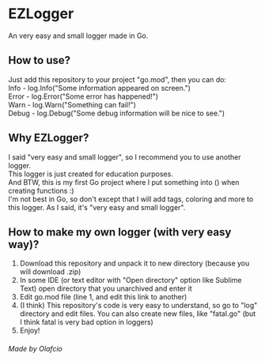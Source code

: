 # EZLogger
An very easy and small logger made in Go.
## How to use?
Just add this repository to your project "go.mod", then you can do:<br>
Info - log.Info("Some information appeared on screen.")<br>
Error - log.Error("Some error has happened!")<br>
Warn - log.Warn("Something can fail!")<br>
Debug - log.Debug("Some debug information will be nice to see.")
## Why EZLogger?
I said "very easy and small logger", so I recommend you to use another logger.<br>
This logger is just created for education purposes.<br>
And BTW, this is my first Go project where I put something into () when creating functions :)<br>
I'm not best in Go, so don't except that I will add tags, coloring and more to this logger. As I said, it's "very easy and small logger".
## How to make my own logger (with very easy way)?
1. Download this repository and unpack it to new directory (because you will download .zip)<br>
2. In some IDE (or text editor with "Open directory" option like Sublime Text) open directory that you unarchived and enter it<br>
3. Edit go.mod file (line 1, and edit this link to another)
4. (I think) This repository's code is very easy to understand, so go to "log" directory and edit files. You can also create new files, like "fatal.go" (but I think fatal is very bad option in loggers)<br>
5. Enjoy!



###### Made by Olafcio
